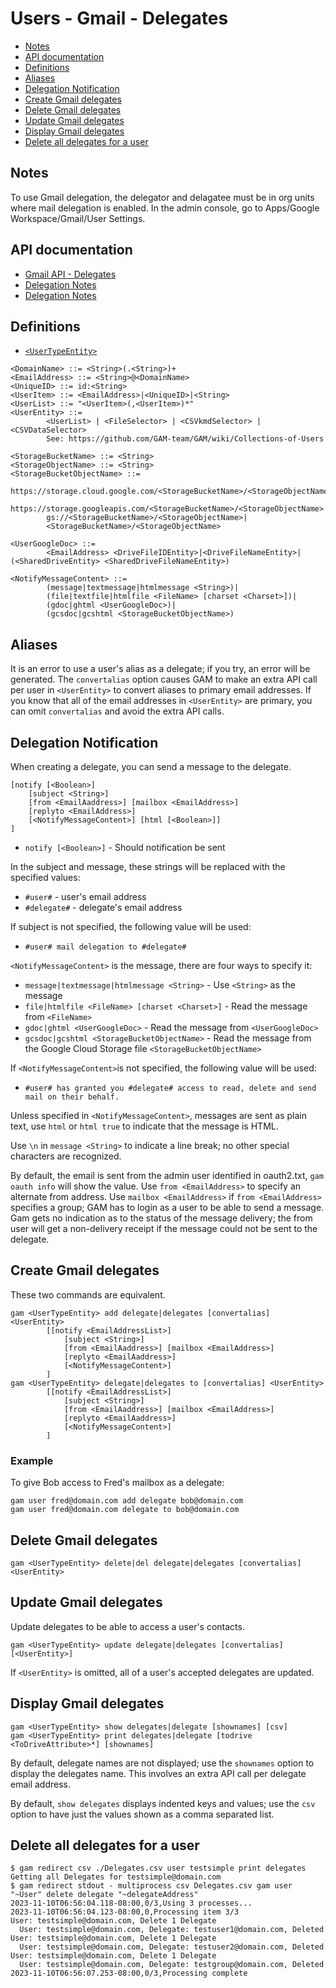 # Users - Gmail - Delegates
- [Notes](#notes)
- [API documentation](#api-documentation)
- [Definitions](#definitions)
- [Aliases](#aliases)
- [Delegation Notification](#delegation-notification)
- [Create Gmail delegates](#create-gmail-delegates)
- [Delete Gmail delegates](#delete-gmail-delegates)
- [Update Gmail delegates](#update-gmail-delegates)
- [Display Gmail delegates](#display-gmail-delegates)
- [Delete all delegates for a user](#delete-all-delegates-for-a-user)

## Notes

To use Gmail delegation, the delegator and delagatee must be in org units where
mail delegation is enabled. In the admin console, go to Apps/Google Workspace/Gmail/User Settings.

## API documentation
* [Gmail API - Delegates](https://developers.google.com/gmail/api/v1/reference/users.settings.delegates)
* [Delegation Notes](https://support.google.com/a/answer/7223765)
* [Delegation Notes](https://support.google.com/a/answer/11946994)

## Definitions
* [`<UserTypeEntity>`](Collections-of-Users)

```
<DomainName> ::= <String>(.<String>)+
<EmailAddress> ::= <String>@<DomainName>
<UniqueID> ::= id:<String>
<UserItem> ::= <EmailAddress>|<UniqueID>|<String>
<UserList> ::= "<UserItem>(,<UserItem>)*"
<UserEntity> ::=
        <UserList> | <FileSelector> | <CSVkmdSelector> | <CSVDataSelector>
        See: https://github.com/GAM-team/GAM/wiki/Collections-of-Users

<StorageBucketName> ::= <String>
<StorageObjectName> ::= <String>
<StorageBucketObjectName> ::=
        https://storage.cloud.google.com/<StorageBucketName>/<StorageObjectName>|
        https://storage.googleapis.com/<StorageBucketName>/<StorageObjectName>|
        gs://<StorageBucketName>/<StorageObjectName>|
        <StorageBucketName>/<StorageObjectName>

<UserGoogleDoc> ::=
        <EmailAddress> <DriveFileIDEntity>|<DriveFileNameEntity>|(<SharedDriveEntity> <SharedDriveFileNameEntity>)

<NotifyMessageContent> ::=
        (message|textmessage|htmlmessage <String>)|
        (file|textfile|htmlfile <FileName> [charset <Charset>])|
        (gdoc|ghtml <UserGoogleDoc>)|
        (gcsdoc|gcshtml <StorageBucketObjectName>)
```
## Aliases

It is an error to use a user's alias as a delegate; if you try, an error will be generated.
The `convertalias` option causes GAM to make an extra API call per user in `<UserEntity>`
to convert aliases to primary email addresses. If you know that all of the email addresses
in `<UserEntity>` are primary, you can omit `convertalias` and avoid the extra API calls.

## Delegation Notification
When creating a delegate, you can send a message to the delegate.
```
[notify [<Boolean>]
    [subject <String>]
    [from <EmailAaddress>] [mailbox <EmailAddress>]
    [replyto <EmailAddress>]
    [<NotifyMessageContent>] [html [<Boolean>]]
]
```
* `notify [<Boolean>]` - Should notification be sent

In the subject and message, these strings will be replaced with the specified values:
* `#user#` - user's email address
* `#delegate#` - delegate's email address

If subject is not specified, the following value will be used:
* `#user# mail delegation to #delegate#`

`<NotifyMessageContent>` is the message, there are four ways to specify it:
* `message|textmessage|htmlmessage <String>` - Use `<String>` as the message
* `file|htmlfile <FileName> [charset <Charset>]` - Read the message from `<FileName>`
* `gdoc|ghtml <UserGoogleDoc>` - Read the message from `<UserGoogleDoc>`
* `gcsdoc|gcshtml <StorageBucketObjectName>` - Read the message from the Google Cloud Storage file `<StorageBucketObjectName>`

If `<NotifyMessageContent>`is not specified, the following value will be used:
* `#user# has granted you #delegate# access to read, delete and send mail on their behalf.`

Unless specified in `<NotifyMessageContent>`, messages are sent as plain text,
use `html` or `html true` to indicate that the message is HTML.

Use `\n` in `message <String>` to indicate a line break; no other special characters are recognized.

By default, the email is sent from the admin user identified in oauth2.txt, `gam oauth info` will show the value.
Use `from <EmailAddress>` to specify an alternate from address.
Use `mailbox <EmailAddress>` if `from <EmailAddress>` specifies a group; GAM has to login as a user to be able to send a message. 
Gam gets no indication as to the status of the message delivery; the from user will get a non-delivery receipt if the message could not be sent to the delegate.

## Create Gmail delegates
These two commands are equivalent.
```
gam <UserTypeEntity> add delegate|delegates [convertalias] <UserEntity>
        [[notify <EmailAddressList>]
            [subject <String>]
            [from <EmailAaddress>] [mailbox <EmailAddress>]
            [replyto <EmailAaddress>]
            [<NotifyMessageContent>]
        ]
gam <UserTypeEntity> delegate|delegates to [convertalias] <UserEntity>
        [[notify <EmailAddressList>]
            [subject <String>]
            [from <EmailAaddress>] [mailbox <EmailAddress>]
            [replyto <EmailAaddress>]
            [<NotifyMessageContent>]
        ]
```
### Example

To give Bob access to Fred's mailbox as a delegate:

```
gam user fred@domain.com add delegate bob@domain.com
gam user fred@domain.com delegate to bob@domain.com
```

## Delete Gmail delegates
```
gam <UserTypeEntity> delete|del delegate|delegates [convertalias] <UserEntity>
```
## Update Gmail delegates
Update delegates to be able to access a user's contacts.
```
gam <UserTypeEntity> update delegate|delegates [convertalias] [<UserEntity>]
```
If `<UserEntity>` is omitted, all of a user's accepted delegates are updated.

## Display Gmail delegates
```
gam <UserTypeEntity> show delegates|delegate [shownames] [csv]
gam <UserTypeEntity> print delegates|delegate [todrive <ToDriveAttribute>*] [shownames]
```
By default, delegate names are not displayed; use the `shownames` option to display the delegates name.
This involves an extra API call per delegate email address.

By default, `show delegates` displays indented keys and values; use the `csv` option to have just the values
shown as a comma separated list.

## Delete all delegates for a user
```
$ gam redirect csv ./Delegates.csv user testsimple print delegates
Getting all Delegates for testsimple@domain.com
$ gam redirect stdout - multiprocess csv Delegates.csv gam user "~User" delete delegate "~delegateAddress"
2023-11-10T06:56:04.118-08:00,0/3,Using 3 processes...
2023-11-10T06:56:04.123-08:00,0,Processing item 3/3
User: testsimple@domain.com, Delete 1 Delegate
  User: testsimple@domain.com, Delegate: testuser1@domain.com, Deleted
User: testsimple@domain.com, Delete 1 Delegate
  User: testsimple@domain.com, Delegate: testuser2@domain.com, Deleted
User: testsimple@domain.com, Delete 1 Delegate
  User: testsimple@domain.com, Delegate: testgroup@domain.com, Deleted
2023-11-10T06:56:07.253-08:00,0/3,Processing complete
```
